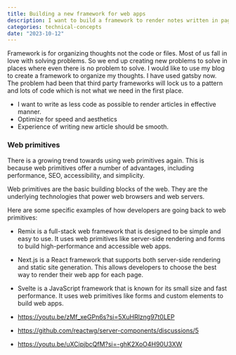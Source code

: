 ```yaml
---
title: Building a new framework for web apps
description: I want to build a framework to render notes written in pages into a blog post
categories: technical-concepts
date: "2023-10-12"
---
```


Framework is for organizing thoughts not the code or files. Most of us fall in love with solving problems. So we end up creating new problems to solve in places where even there is no problem to solve. I would like to use my blog to create a framework to organize my thoughts. I have used gatsby now. The problem had been that third party frameworks will lock us to a pattern and lots of code which is not what we need in the first place.

- I want to write as less code as possible to render articles in effective manner.
- Optimize for speed and aesthetics
- Experience of writing new article should be smooth.

### Web primitives

There is a growing trend towards using web primitives again. This is because web primitives offer a number of advantages, including performance, SEO, accessibility, and simplicity.

Web primitives are the basic building blocks of the web. They are the underlying technologies that power web browsers and web servers.

Here are some specific examples of how developers are going back to web primitives:

- Remix is a full-stack web framework that is designed to be simple and easy to use. It uses web primitives like server-side rendering and forms to build high-performance and accessible web apps.

- Next.js is a React framework that supports both server-side rendering and static site generation. This allows developers to choose the best way to render their web app for each page.

- Svelte is a JavaScript framework that is known for its small size and fast performance. It uses web primitives like forms and custom elements to build web apps.


- https://youtu.be/zMf_xeGPn6s?si=5XuHRlzng97t0LEP
- https://github.com/reactwg/server-components/discussions/5
- https://youtu.be/uXCipjbcQfM?si=-ghK2XoO4H90U3XW